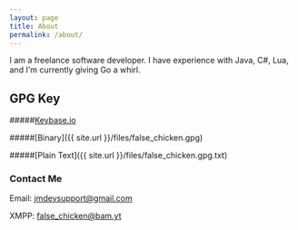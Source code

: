 ```yaml
---
layout: page
title: About
permalink: /about/
---
```


I am a freelance software developer. I have experience with Java, C#, Lua, and I'm currently giving Go a whirl. 

## GPG Key

#####[Keybase.io](https://keybase.io/falsechicken)

#####[Binary]({{ site.url }}/files/false_chicken.gpg)

#####[Plain Text]({{ site.url }}/files/false_chicken.gpg.txt)

### Contact Me

Email: [jmdevsupport@gmail.com](mailto:jmdevsupport@gmail.com)  
  
XMPP: [false_chicken@bam.yt](xmpp:false_chicken@bam.yt)
